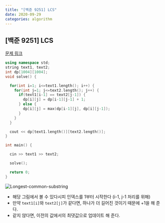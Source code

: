 ```yaml
---
title: "[백준 9251] LCS"
date: 2020-09-29
categories: algorithm
---
```

## [백준 9251] LCS
[문제 링크](https://www.acmicpc.net/problem/9251)

```c++
using namespace std;
string text1, text2;
int dp[1004][1004];
void solve() {

  for(int i=1; i<=text1.length(); i++) {
    for(int j=1; j<=text2.length(); j++) {
      if(text1[i-1] == text2[j-1]) {
        dp[i][j] = dp[i-1][j-1] + 1;
      } else {
        dp[i][j] = max(dp[i-1][j], dp[i][j-1]);
      }
    }
  }

  cout << dp[text1.length()][text2.length()];
}

int main() {

  cin >> text1 >> text2;

  solve();

  return 0;
}
```

![Longest-common-substring](https://user-images.githubusercontent.com/41617388/94540838-e622a900-0281-11eb-9379-aa5f97d30976.png)
- 해당 그림에서 볼 수 있다시피 인덱스를 1부터 시작한다 (i-1, j-1 처리를 위해)
- 만약 `text1[i]`와 `text2[j]`가 같다면, 하나가 더 길어진 것이기 때문에 +1을 해 준다.
- 같지 않다면, 이전의 값에서의 최댓값으로 업데이트 해 준다.
